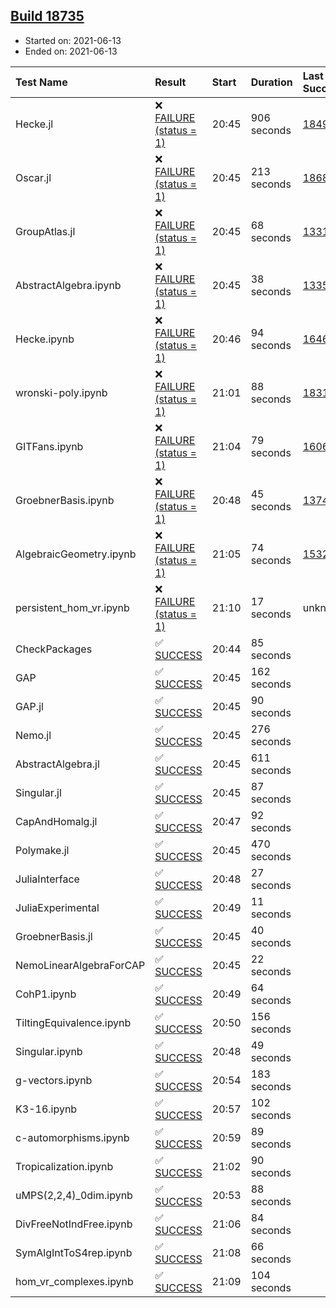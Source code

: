 ## [Build 18735](https://oscarci.mathematik.uni-kl.de/job/oscar/18735/)

* Started on: 2021-06-13
* Ended on: 2021-06-13

| Test Name    | Result | Start | Duration | Last Success | First Failure |
|:-------------|:-------|:------|:---------|:-------------|:--------------|
| Hecke.jl | ❌ [FAILURE (status = 1)](https://oscarci.mathematik.uni-kl.de/job/oscar/18735/artifact/logs/build-18735/Hecke.jl.log) | 20:45 | 906 seconds | [18490](https://oscarci.mathematik.uni-kl.de/job/oscar/18490/) | [18491](https://oscarci.mathematik.uni-kl.de/job/oscar/18491/) |
| Oscar.jl | ❌ [FAILURE (status = 1)](https://oscarci.mathematik.uni-kl.de/job/oscar/18735/artifact/logs/build-18735/Oscar.jl.log) | 20:45 | 213 seconds | [18684](https://oscarci.mathematik.uni-kl.de/job/oscar/18684/) | [18685](https://oscarci.mathematik.uni-kl.de/job/oscar/18685/) |
| GroupAtlas.jl | ❌ [FAILURE (status = 1)](https://oscarci.mathematik.uni-kl.de/job/oscar/18735/artifact/logs/build-18735/GroupAtlas.jl.log) | 20:45 | 68 seconds | [13311](https://oscarci.mathematik.uni-kl.de/job/oscar/13311/) | [13312](https://oscarci.mathematik.uni-kl.de/job/oscar/13312/) |
| AbstractAlgebra.ipynb | ❌ [FAILURE (status = 1)](https://oscarci.mathematik.uni-kl.de/job/oscar/18735/artifact/logs/build-18735/AbstractAlgebra.ipynb.log) | 20:45 | 38 seconds | [13355](https://oscarci.mathematik.uni-kl.de/job/oscar/13355/) | [13356](https://oscarci.mathematik.uni-kl.de/job/oscar/13356/) |
| Hecke.ipynb | ❌ [FAILURE (status = 1)](https://oscarci.mathematik.uni-kl.de/job/oscar/18735/artifact/logs/build-18735/Hecke.ipynb.log) | 20:46 | 94 seconds | [16463](https://oscarci.mathematik.uni-kl.de/job/oscar/16463/) | [16464](https://oscarci.mathematik.uni-kl.de/job/oscar/16464/) |
| wronski-poly.ipynb | ❌ [FAILURE (status = 1)](https://oscarci.mathematik.uni-kl.de/job/oscar/18735/artifact/logs/build-18735/wronski-poly.ipynb.log) | 21:01 | 88 seconds | [18314](https://oscarci.mathematik.uni-kl.de/job/oscar/18314/) | [18315](https://oscarci.mathematik.uni-kl.de/job/oscar/18315/) |
| GITFans.ipynb | ❌ [FAILURE (status = 1)](https://oscarci.mathematik.uni-kl.de/job/oscar/18735/artifact/logs/build-18735/GITFans.ipynb.log) | 21:04 | 79 seconds | [16068](https://oscarci.mathematik.uni-kl.de/job/oscar/16068/) | [16069](https://oscarci.mathematik.uni-kl.de/job/oscar/16069/) |
| GroebnerBasis.ipynb | ❌ [FAILURE (status = 1)](https://oscarci.mathematik.uni-kl.de/job/oscar/18735/artifact/logs/build-18735/GroebnerBasis.ipynb.log) | 20:48 | 45 seconds | [13748](https://oscarci.mathematik.uni-kl.de/job/oscar/13748/) | [13749](https://oscarci.mathematik.uni-kl.de/job/oscar/13749/) |
| AlgebraicGeometry.ipynb | ❌ [FAILURE (status = 1)](https://oscarci.mathematik.uni-kl.de/job/oscar/18735/artifact/logs/build-18735/AlgebraicGeometry.ipynb.log) | 21:05 | 74 seconds | [15322](https://oscarci.mathematik.uni-kl.de/job/oscar/15322/) | [15323](https://oscarci.mathematik.uni-kl.de/job/oscar/15323/) |
| persistent_hom_vr.ipynb | ❌ [FAILURE (status = 1)](https://oscarci.mathematik.uni-kl.de/job/oscar/18735/artifact/logs/build-18735/persistent_hom_vr.ipynb.log) | 21:10 | 17 seconds | unknown | unknown |
| CheckPackages | ✅ [SUCCESS](https://oscarci.mathematik.uni-kl.de/job/oscar/18735/artifact/logs/build-18735/CheckPackages.log) | 20:44 | 85 seconds |  |  |
| GAP | ✅ [SUCCESS](https://oscarci.mathematik.uni-kl.de/job/oscar/18735/artifact/logs/build-18735/GAP.log) | 20:45 | 162 seconds |  |  |
| GAP.jl | ✅ [SUCCESS](https://oscarci.mathematik.uni-kl.de/job/oscar/18735/artifact/logs/build-18735/GAP.jl.log) | 20:45 | 90 seconds |  |  |
| Nemo.jl | ✅ [SUCCESS](https://oscarci.mathematik.uni-kl.de/job/oscar/18735/artifact/logs/build-18735/Nemo.jl.log) | 20:45 | 276 seconds |  |  |
| AbstractAlgebra.jl | ✅ [SUCCESS](https://oscarci.mathematik.uni-kl.de/job/oscar/18735/artifact/logs/build-18735/AbstractAlgebra.jl.log) | 20:45 | 611 seconds |  |  |
| Singular.jl | ✅ [SUCCESS](https://oscarci.mathematik.uni-kl.de/job/oscar/18735/artifact/logs/build-18735/Singular.jl.log) | 20:45 | 87 seconds |  |  |
| CapAndHomalg.jl | ✅ [SUCCESS](https://oscarci.mathematik.uni-kl.de/job/oscar/18735/artifact/logs/build-18735/CapAndHomalg.jl.log) | 20:47 | 92 seconds |  |  |
| Polymake.jl | ✅ [SUCCESS](https://oscarci.mathematik.uni-kl.de/job/oscar/18735/artifact/logs/build-18735/Polymake.jl.log) | 20:45 | 470 seconds |  |  |
| JuliaInterface | ✅ [SUCCESS](https://oscarci.mathematik.uni-kl.de/job/oscar/18735/artifact/logs/build-18735/JuliaInterface.log) | 20:48 | 27 seconds |  |  |
| JuliaExperimental | ✅ [SUCCESS](https://oscarci.mathematik.uni-kl.de/job/oscar/18735/artifact/logs/build-18735/JuliaExperimental.log) | 20:49 | 11 seconds |  |  |
| GroebnerBasis.jl | ✅ [SUCCESS](https://oscarci.mathematik.uni-kl.de/job/oscar/18735/artifact/logs/build-18735/GroebnerBasis.jl.log) | 20:45 | 40 seconds |  |  |
| NemoLinearAlgebraForCAP | ✅ [SUCCESS](https://oscarci.mathematik.uni-kl.de/job/oscar/18735/artifact/logs/build-18735/NemoLinearAlgebraForCAP.log) | 20:45 | 22 seconds |  |  |
| CohP1.ipynb | ✅ [SUCCESS](https://oscarci.mathematik.uni-kl.de/job/oscar/18735/artifact/logs/build-18735/CohP1.ipynb.log) | 20:49 | 64 seconds |  |  |
| TiltingEquivalence.ipynb | ✅ [SUCCESS](https://oscarci.mathematik.uni-kl.de/job/oscar/18735/artifact/logs/build-18735/TiltingEquivalence.ipynb.log) | 20:50 | 156 seconds |  |  |
| Singular.ipynb | ✅ [SUCCESS](https://oscarci.mathematik.uni-kl.de/job/oscar/18735/artifact/logs/build-18735/Singular.ipynb.log) | 20:48 | 49 seconds |  |  |
| g-vectors.ipynb | ✅ [SUCCESS](https://oscarci.mathematik.uni-kl.de/job/oscar/18735/artifact/logs/build-18735/g-vectors.ipynb.log) | 20:54 | 183 seconds |  |  |
| K3-16.ipynb | ✅ [SUCCESS](https://oscarci.mathematik.uni-kl.de/job/oscar/18735/artifact/logs/build-18735/K3-16.ipynb.log) | 20:57 | 102 seconds |  |  |
| c-automorphisms.ipynb | ✅ [SUCCESS](https://oscarci.mathematik.uni-kl.de/job/oscar/18735/artifact/logs/build-18735/c-automorphisms.ipynb.log) | 20:59 | 89 seconds |  |  |
| Tropicalization.ipynb | ✅ [SUCCESS](https://oscarci.mathematik.uni-kl.de/job/oscar/18735/artifact/logs/build-18735/Tropicalization.ipynb.log) | 21:02 | 90 seconds |  |  |
| uMPS(2,2,4)_0dim.ipynb | ✅ [SUCCESS](https://oscarci.mathematik.uni-kl.de/job/oscar/18735/artifact/logs/build-18735/uMPS-2-2-4-_0dim.ipynb.log) | 20:53 | 88 seconds |  |  |
| DivFreeNotIndFree.ipynb | ✅ [SUCCESS](https://oscarci.mathematik.uni-kl.de/job/oscar/18735/artifact/logs/build-18735/DivFreeNotIndFree.ipynb.log) | 21:06 | 84 seconds |  |  |
| SymAlgIntToS4rep.ipynb | ✅ [SUCCESS](https://oscarci.mathematik.uni-kl.de/job/oscar/18735/artifact/logs/build-18735/SymAlgIntToS4rep.ipynb.log) | 21:08 | 66 seconds |  |  |
| hom_vr_complexes.ipynb | ✅ [SUCCESS](https://oscarci.mathematik.uni-kl.de/job/oscar/18735/artifact/logs/build-18735/hom_vr_complexes.ipynb.log) | 21:09 | 104 seconds |  |  |
